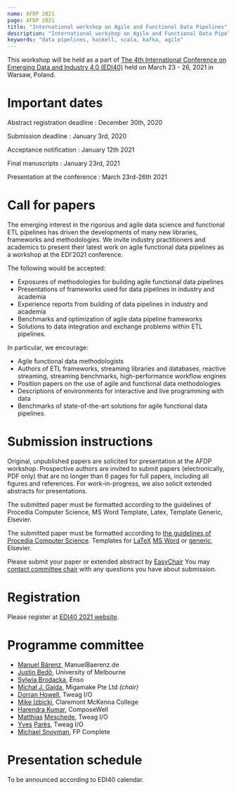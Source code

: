 ```yaml
---
name: AFDP 2021
page: AFDP 2021
title: "International workshop on Agile and Functional Data Pipelines"
description: "International workshop on Agile and Functional Data Pipelines"
keywords: "data pipelines, haskell, scala, kafka, agile"
---
```

<!-- Favicons -->
<link rel="apple-touch-icon" sizes="180x180" href="/assets/favicons/apple-touch-icon.png">
<link rel="icon" type="image/png" sizes="32x32" href="/assets/favicons/favicon-32x32.png">
<link rel="icon" type="image/png" sizes="16x16" href="/assets/favicons/favicon-16x16.png">
<link rel="manifest" href="/assets/favicons/site.webmanifest">
<link rel="shortcut icon" href="/assets/favicons/favicon.ico">
<meta name="msapplication-TileColor" content="#da532c">
<meta name="msapplication-config" content="/assets/favicons/browserconfig.xml">

This workshop will be held as a part of [The 4th International Conference on Emerging Data and Industry 4.0 (EDI40)](http://cs-conferences.acadiau.ca/EDI40-21/) held on March 23 - 26, 2021 in Warsaw, Poland.

# Important dates

Abstract registration deadline
  : December 30th, 2020

Submission deadline
  : January 3rd, 2020

Acceptance notification
  : January 12th 2021

Final manuscripts
  : January 23rd, 2021

Presentation at the conference
  : March 23rd-26th 2021

# Call for papers

The emerging interest in the rigorous and agile data science and functional ETL pipelines has driven the developments of many new libraries, frameworks and methodologies.
We invite industry practitioners and academics to present their latest work on agile functional data pipelines as a workshop at the EDI’2021 conference.

The following would be accepted:
* Exposures of methodologies for building agile functional data pipelines
* Presentations of frameworks used for data pipelines in industry and academia
* Experience reports from building of data pipelines in industry and academia
* Benchmarks and optimization of agile data pipeline frameworks
* Solutions to data integration and exchange problems within ETL pipelines.

In particular, we encourage:
* Agile functional data methodologists
* Authors of ETL frameworks, streaming libraries and databases, reactive streaming, streaming benchmarks, high-performance workflow engines
* Position papers on the use of agile and functional data methodologies
* Descriptions of environments for interactive and live programming with data
* Benchmarks of state-of-the-art solutions for agile functional data pipelines.

# Submission instructions

Original, unpublished papers are solicited for presentation at the AFDP workshop. Prospective authors are invited to submit papers (electronically, PDF only) that are no longer than 6 pages for full papers, including all figures and references. For work-in-progress, we also solicit extended abstracts for presentations.

The submitted paper must be formatted according to the guidelines of Procedia Computer Science, MS Word Template, Latex, Template Generic, Elsevier.

The submitted paper must be formatted according to [the guidelines of Procedia Computer Science](http://www.elsevier.com/journals/procedia-computer-science/1877-0509/guide-for-authors/). Templates for [LaTeX](http://cs-conferences.acadiau.ca/EDI40-20/templates/EDI40_PROCS_Template.zip) [MS Word](http://cs-conferences.acadiau.ca/EDI40-20/templates/EDI40_PROCS_Template.doc) or [generic](http://cs-conferences.acadiau.ca/EDI40-20/templates/EDI40-Template-Generic.pdf), Elsevier.

Please submit your paper or extended abstract by [EasyChair](https://easychair.org/my/conference?conf=afdp2021#)
You may [contact committee chair](https://www.linkedin.com/in/mjgajda/) with any questions you have about submission.
# Registration

Please register at [EDI40 2021 website](http://cs-conferences.acadiau.ca/EDI40-21/).

# Programme committee

* [Manuel Bärenz](https://manuelbaerenz.de), ManuelBaerenz.de
* [Justin Bedő](https://cua0.org), University of Melbourne
* [Sylwia Brodacka](https://enso.org), Enso
* [Michał J. Gajda](https://migamake.com), Migamake Pte Ltd _(chair)_
* [Dorran Howell](https://github.com/dorranh), Tweag I/O
* [Mike Izbicki](https://izbicki.me/), Claremont McKenna College
* [Harendra Kumar](https://twitter.com/hk_hooda), ComposeWell
* [Matthias](https://github.com/MMesch) [Meschede](https://twitter.com/Mattwittus), Tweag I/O
* [Yves](https://www.linkedin.com/in/yves-par%C3%A8s-88315549/) [Parès](https://github.com/YPares), Tweag I/O
* [Michael Snoyman](https://www.snoyman.com), FP Complete

# Presentation schedule

To be announced according to EDI40 calendar.

